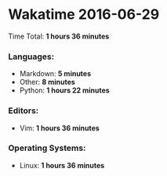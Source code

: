 # Wakatime 2016-06-29

Time Total: **1 hours 36 minutes**

### Languages:
- Markdown: **5 minutes** 
- Other: **8 minutes** 
- Python: **1 hours 22 minutes** 

### Editors:
- Vim: **1 hours 36 minutes** 

### Operating Systems:
- Linux: **1 hours 36 minutes** 

